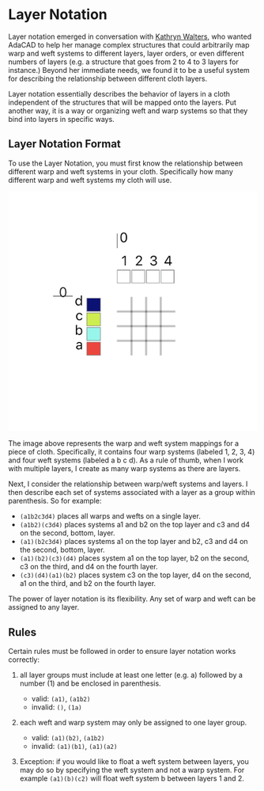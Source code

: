 # Layer Notation

Layer notation emerged in conversation with [Kathryn Walters](https://www.kmwalters.com/pattern), who wanted AdaCAD to help her manage complex structures that could arbitrarily map warp and weft systems to different layers, layer orders, or even different numbers of layers (e.g. a structure that goes from 2 to 4 to 3 layers for instance.) Beyond her immediate needs, we found it to be a useful system for describing the relationship between different cloth layers. 

Layer notation essentially describes the behavior of layers in a cloth independent of the structures that will be mapped onto the layers. Put another way, it is a way or organizing weft and warp systems so that they bind into layers in specific ways. 

## Layer Notation Format
To use the Layer Notation, you must first know the relationship between different warp and weft systems in your cloth. Specifically how many different warp and weft systems my cloth will use. 

![file](./img/systems_draft.png)

The image above represents the warp and weft system mappings for a piece of cloth. Specifically, it contains four warp systems (labeled 1, 2, 3, 4) and four weft systems (labeled a b c d). As a rule of thumb, when I work with multiple layers, I create as many warp systems as there are layers.


Next, I consider the relationship between warp/weft systems and layers. I then describe each set of systems associated with a layer as a group within parenthesis. So for example: 

- `(a1b2c3d4)` places all warps and wefts on a single layer.
- `(a1b2)(c3d4)` places systems a1 and b2 on the top layer and c3 and d4 on the second, bottom, layer.
- `(a1)(b2c3d4)` places systems a1  on the top layer and b2, c3 and d4 on the second, bottom, layer.
- `(a1)(b2)(c3)(d4)` places system a1 on the top layer, b2 on the second, c3 on the third, and d4 on the fourth layer.
- `(c3)(d4)(a1)(b2)` places system c3 on the top layer, d4 on the second, a1 on the third, and b2 on the fourth layer.

The power of layer notation is its flexibility. Any set of warp and weft can be assigned to any layer. 


## Rules
Certain rules must be followed in order to ensure layer notation works correctly: 

1. all layer groups must include at least one letter (e.g. a) followed by a number (1) and be enclosed in parenthesis. 
    - valid: `(a1)`, `(a1b2)`
    - invalid: `()`, `(1a)`
2. each weft and warp system may only be assigned to one layer group. 
    - valid: `(a1)(b2)`, `(a1b2)`
    - invalid: `(a1)(b1)`, `(a1)(a2)`

3. Exception: if you would like to float a weft system between layers, you may do so by specifying the weft system and not a warp system. For example `(a1)(b)(c2)` will float weft system b between layers 1 and 2. 



